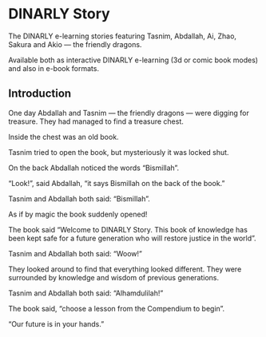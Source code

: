 # DINARLY Story
The DINARLY e-learning stories featuring Tasnim, Abdallah, Ai, Zhao, Sakura and Akio — the friendly dragons.

Available both as interactive DINARLY e-learning (3d or comic book modes) and also in e-book formats.

## Introduction
One day Abdallah and Tasnim — the friendly dragons — were digging for treasure. They had managed to find a treasure chest.

Inside the chest was an old book.

Tasnim tried to open the book, but mysteriously it was locked shut.

On the back Abdallah noticed the words “Bismillah”.

“Look!”, said Abdallah, “it says Bismillah on the back of the book.”

Tasnim and Abdallah both said: “Bismillah”.

As if by magic the book suddenly opened!

The book said “Welcome to DINARLY Story. This book of knowledge has been kept safe for a future generation who will restore justice in the world”.

Tasnim and Abdallah both said: “Woow!”

They looked around to find that everything looked different. They were surrounded by knowledge and wisdom of previous generations. 

Tasnim and Abdallah both said: “Alhamdulilah!”

The book said, “choose a lesson from the Compendium to begin”.

“Our future is in your hands.”
